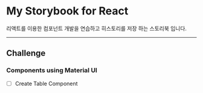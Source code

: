 # My Storybook for React

리액트를 이용한 컴포넌트 개발을 연습하고 히스토리를 저장 하는 스토리북 입니다.

---

## Challenge

### Components using Material UI

- [ ] Create Table Component

